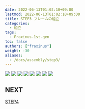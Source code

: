 ```yaml
---
date: 2022-06-13T01:02:10+09:00
lastmod: 2022-06-13T01:02:10+09:00
title: STEP3 フレームの組立
categories:
  - 組立
tags:
  - Fraxinus-1st-gen
toc: false
authors: ["fraxinus"]
weight: -30
aliases:
  - /docs/assembly/step3/
---
```


![](/images/fraxinus-assembly-3-frame-1.jpg)
![](/images/fraxinus-assembly-3-frame-2.jpg)
![](/images/fraxinus-assembly-3-frame-3.jpg)
![](/images/fraxinus-assembly-3-frame-4.jpg)
![](/images/fraxinus-assembly-3-frame-5.jpg)
![](/images/fraxinus-assembly-3-frame-6.jpg)
![](/images/fraxinus-assembly-3-frame-7.jpg)
![](/images/fraxinus-assembly-3-frame-8.jpg)
## NEXT

[STEP4](../step4)